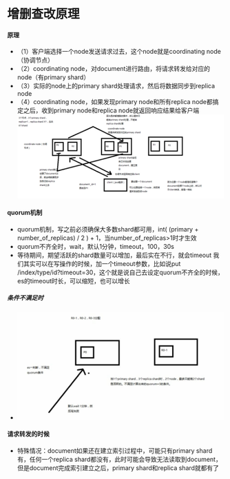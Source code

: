 # 增删查改原理

#### 原理
* （1）客户端选择一个node发送请求过去，这个node就是coordinating node（协调节点）
* （2）coordinating node，对document进行路由，将请求转发给对应的node（有primary shard）
* （3）实际的node上的primary shard处理请求，然后将数据同步到replica node
* （4）coordinating node，如果发现primary node和所有replica node都搞定之后，收到primary node和replica node就返回响应结果给客户端
![-w1084](media/15721329525504/15721331929885.jpg)

#### quorum机制
* quorum机制，写之前必须确保大多数shard都可用，int( (primary + number_of_replicas) / 2 ) + 1，当number_of_replicas>1时才生效
* quorum不齐全时，wait，默认1分钟，timeout，100，30s
* 等待期间，期望活跃的shard数量可以增加，最后实在不行，就会timeout
我们其实可以在写操作的时候，加一个timeout参数，比如说put /index/type/id?timeout=30，这个就是说自己去设定quorum不齐全的时候，es的timeout时长，可以缩短，也可以增长

##### 条件不满足时
* ![-w846](media/15721329525504/15721351161712.jpg)

#### 请求转发的时候
* 特殊情况：document如果还在建立索引过程中，可能只有primary shard有，任何一个replica shard都没有，此时可能会导致无法读取到document，但是document完成索引建立之后，primary shard和replica shard就都有了
